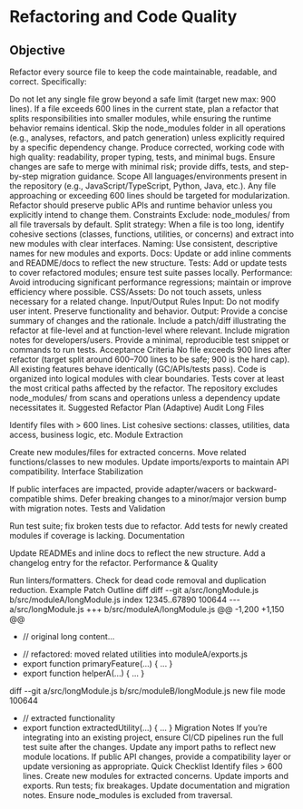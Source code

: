 # Refactoring and Code Quality

## Objective

Refactor every source file to keep the code maintainable, readable, and correct. Specifically:

Do not let any single file grow beyond a safe limit (target new max: 900 lines). If a file exceeds 600 lines in the current state, plan a refactor that splits responsibilities into smaller modules, while ensuring the runtime behavior remains identical.
Skip the node_modules folder in all operations (e.g., analyses, refactors, and patch generation) unless explicitly required by a specific dependency change.
Produce corrected, working code with high quality: readability, proper typing, tests, and minimal bugs.
Ensure changes are safe to merge with minimal risk; provide diffs, tests, and step-by-step migration guidance.
Scope
All languages/environments present in the repository (e.g., JavaScript/TypeScript, Python, Java, etc.).
Any file approaching or exceeding 600 lines should be targeted for modularization.
Refactor should preserve public APIs and runtime behavior unless you explicitly intend to change them.
Constraints
Exclude: node_modules/ from all file traversals by default.
Split strategy: When a file is too long, identify cohesive sections (classes, functions, utilities, or concerns) and extract into new modules with clear interfaces.
Naming: Use consistent, descriptive names for new modules and exports.
Docs: Update or add inline comments and README/docs to reflect the new structure.
Tests: Add or update tests to cover refactored modules; ensure test suite passes locally.
Performance: Avoid introducing significant performance regressions; maintain or improve efficiency where possible.
CSS/Assets: Do not touch assets, unless necessary for a related change.
Input/Output Rules
Input: Do not modify user intent. Preserve functionality and behavior.
Output:
Provide a concise summary of changes and the rationale.
Include a patch/diff illustrating the refactor at file-level and at function-level where relevant.
Include migration notes for developers/users.
Provide a minimal, reproducible test snippet or commands to run tests.
Acceptance Criteria
No file exceeds 900 lines after refactor (target split around 600–700 lines to be safe; 900 is the hard cap).
All existing features behave identically (GC/APIs/tests pass).
Code is organized into logical modules with clear boundaries.
Tests cover at least the most critical paths affected by the refactor.
The repository excludes node_modules/ from scans and operations unless a dependency update necessitates it.
Suggested Refactor Plan (Adaptive)
Audit Long Files

Identify files with > 600 lines.
List cohesive sections: classes, utilities, data access, business logic, etc.
Module Extraction

Create new modules/files for extracted concerns.
Move related functions/classes to new modules.
Update imports/exports to maintain API compatibility.
Interface Stabilization

If public interfaces are impacted, provide adapter/wacers or backward-compatible shims.
Defer breaking changes to a minor/major version bump with migration notes.
Tests and Validation

Run test suite; fix broken tests due to refactor.
Add tests for newly created modules if coverage is lacking.
Documentation

Update READMEs and inline docs to reflect the new structure.
Add a changelog entry for the refactor.
Performance & Quality

Run linters/formatters.
Check for dead code removal and duplication reduction.
Example Patch Outline
diff
diff --git a/src/longModule.js b/src/moduleA/longModule.js
index 12345..67890 100644
--- a/src/longModule.js
+++ b/src/moduleA/longModule.js
@@ -1,200 +1,150 @@

- // original long content...

+ // refactored: moved related utilities into moduleA/exports.js
+ export function primaryFeature(...) { ... }
+ export function helperA(...) { ... }

diff --git a/src/longModule.js b/src/moduleB/longModule.js
new file mode 100644

+ // extracted functionality
+ export function extractedUtility(...) { ... }
Migration Notes
If you’re integrating into an existing project, ensure CI/CD pipelines run the full test suite after the changes.
Update any import paths to reflect new module locations.
If public API changes, provide a compatibility layer or update versioning as appropriate.
Quick Checklist
 Identify files > 600 lines.
 Create new modules for extracted concerns.
 Update imports and exports.
 Run tests; fix breakages.
 Update documentation and migration notes.
 Ensure node_modules is excluded from traversal.
